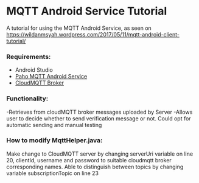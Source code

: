 # MQTT Android Service Tutorial
A tutorial for using the MQTT Android Service, as seen on https://wildanmsyah.wordpress.com/2017/05/11/mqtt-android-client-tutorial/

### Requirements:
- Android Studio
- [Paho MQTT Android Service](https://github.com/eclipse/paho.mqtt.android)
- [CloudMQTT Broker](https://www.cloudmqtt.com/)

### Functionality:
  -Retrieves from cloudMQTT broker messages uploaded by Server
  -Allows user to decide whether to send verification message or not. Could opt for automatic sending and manual testing
### How to modify MqttHelper.java:
  Make change to CloudMQTT server by changing serverUri variable on line 20, clientId, username and password to suitable cloudmqtt broker corresponding names.
  Able to distinguish between topics by changing variable subscriptionTopic on line 23
